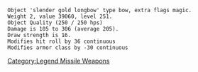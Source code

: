 `Object 'slender gold longbow' type bow, extra flags magic.`  
`Weight 2, value 39060, level 251.`  
`Object Quality (250 / 250 hps)`  
`Damage is 105 to 306 (average 205).`  
`Draw strength is 16.`  
`Modifies hit roll by 36 continuous`  
`Modifies armor class by -30 continuous`

[Category:Legend Missile
Weapons](Category:Legend_Missile_Weapons "wikilink")
